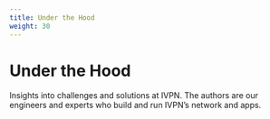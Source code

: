 ```yaml
---
title: Under the Hood
weight: 30
---
```

# Under the Hood

Insights into challenges and solutions at IVPN. The authors are our engineers and experts who build and run IVPN’s network and apps.
